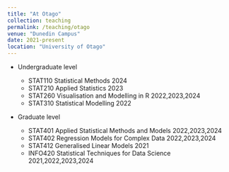 ```yaml
---
title: "At Otago"
collection: teaching
permalink: /teaching/otago
venue: "Dunedin Campus"
date: 2021-present
location: "University of Otago"
---
```


* Undergraduate level 

  - STAT110 Statistical Methods 2024
  -	STAT210 Applied Statistics	2023
  -	STAT260 Visualisation and Modelling in R	2022,2023,2024
  -	STAT310 Statistical Modelling 2022

* Graduate level

  - STAT401 Applied Statistical Methods and Models 2022,2023,2024
  -	STAT402 Regression Models for Complex Data 2022,2023,2024
  -	STAT412 Generalised Linear Models 2021	 
  -	INFO420 Statistical Techniques for Data Science 2021,2022,2023,2024	
